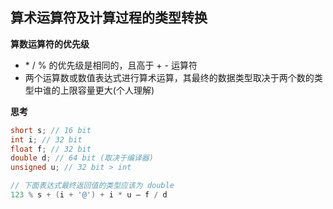 ## 算术运算符及计算过程的类型转换

**算数运算符的优先级**

  - \* / % 的优先级是相同的，且高于 + - 运算符
  - 两个运算数或数值表达式进行算术运算，其最终的数据类型取决于两个数的类型中谁的上限容量更大(个人理解)

**思考**

```c++
short s; // 16 bit
int i; // 32 bit
float f; // 32 bit
double d; // 64 bit (取决于编译器)
unsigned u; // 32 bit > int

// 下面表达式最终返回值的类型应该为 double
123 % s + (i + '@') + i * u – f / d
```